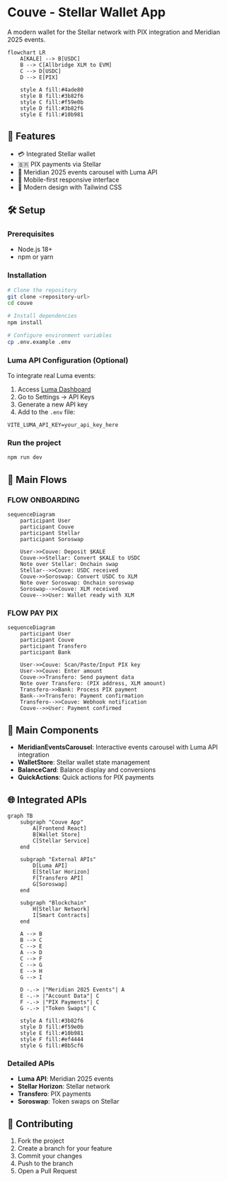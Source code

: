 # Couve - Stellar Wallet App

A modern wallet for the Stellar network with PIX integration and Meridian 2025 events.

```mermaid
flowchart LR
    A[KALE] --> B[USDC]
    B --> C[Allbridge XLM to EVM]
    C --> D[USDC]
    D --> E[PIX]
    
    style A fill:#4ade80
    style B fill:#3b82f6
    style C fill:#f59e0b
    style D fill:#3b82f6
    style E fill:#10b981
```

## 🚀 Features

- 💳 Integrated Stellar wallet
- 🇧🇷 PIX payments via Stellar
- 🎉 Meridian 2025 events carousel with Luma API
- 📱 Mobile-first responsive interface
- 🌟 Modern design with Tailwind CSS

## 🛠️ Setup

### Prerequisites

- Node.js 18+
- npm or yarn

### Installation

```bash
# Clone the repository
git clone <repository-url>
cd couve

# Install dependencies
npm install

# Configure environment variables
cp .env.example .env
```

### Luma API Configuration (Optional)

To integrate real Luma events:

1. Access [Luma Dashboard](https://lu.ma/dashboard)
2. Go to Settings → API Keys
3. Generate a new API key
4. Add to the `.env` file:

```env
VITE_LUMA_API_KEY=your_api_key_here
```

### Run the project

```bash
npm run dev
```

## 📱 Main Flows


### FLOW ONBOARDING

```mermaid
sequenceDiagram
    participant User
    participant Couve
    participant Stellar
    participant Soroswap
    
    User->>Couve: Deposit $KALE
    Couve->>Stellar: Convert $KALE to USDC
    Note over Stellar: Onchain swap
    Stellar-->>Couve: USDC received
    Couve->>Soroswap: Convert USDC to XLM
    Note over Soroswap: Onchain soroswap
    Soroswap-->>Couve: XLM received
    Couve-->>User: Wallet ready with XLM
```

### FLOW PAY PIX

```mermaid
sequenceDiagram
    participant User
    participant Couve
    participant Transfero
    participant Bank
    
    User->>Couve: Scan/Paste/Input PIX key
    User->>Couve: Enter amount
    Couve->>Transfero: Send payment data
    Note over Transfero: (PIX address, XLM amount)
    Transfero->>Bank: Process PIX payment
    Bank-->>Transfero: Payment confirmation
    Transfero-->>Couve: Webhook notification
    Couve-->>User: Payment confirmed
```

## 🎨 Main Components

- **MeridianEventsCarousel**: Interactive events carousel with Luma API integration
- **WalletStore**: Stellar wallet state management
- **BalanceCard**: Balance display and conversions
- **QuickActions**: Quick actions for PIX payments

## 🌐 Integrated APIs

```mermaid
graph TB
    subgraph "Couve App"
        A[Frontend React]
        B[Wallet Store]
        C[Stellar Service]
    end
    
    subgraph "External APIs"
        D[Luma API]
        E[Stellar Horizon]
        F[Transfero API]
        G[Soroswap]
    end
    
    subgraph "Blockchain"
        H[Stellar Network]
        I[Smart Contracts]
    end
    
    A --> B
    B --> C
    C --> E
    A --> D
    C --> F
    C --> G
    E --> H
    G --> I
    
    D -.-> |"Meridian 2025 Events"| A
    E -.-> |"Account Data"| C
    F -.-> |"PIX Payments"| C
    G -.-> |"Token Swaps"| C
    
    style A fill:#3b82f6
    style D fill:#f59e0b
    style E fill:#10b981
    style F fill:#ef4444
    style G fill:#8b5cf6
```

### Detailed APIs

- **Luma API**: Meridian 2025 events
- **Stellar Horizon**: Stellar network
- **Transfero**: PIX payments
- **Soroswap**: Token swaps on Stellar

## 🤝 Contributing

1. Fork the project
2. Create a branch for your feature
3. Commit your changes
4. Push to the branch
5. Open a Pull Request
